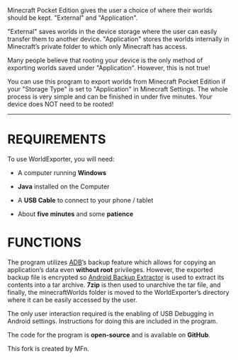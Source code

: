 Minecraft Pocket Edition gives the user a choice of where their worlds should be kept. "External" and "Application".

"External" saves worlds in the device storage where the user can easily transfer them to another device. "Application" stores the worlds internally in Minecraft’s private folder to which only Minecraft has access.

Many people believe that rooting your device is the only method of exporting worlds saved under "Application". However, this is not true!

You can use this program to export worlds from Minecraft Pocket Edition if your "Storage Type" is set to "Application" in Minecraft Settings. The whole process is very simple and can be finished in under five minutes. Your device does NOT need to be rooted!

----

# REQUIREMENTS

To use WorldExporter, you will need:

* A computer running **Windows**

* **Java** installed on the Computer

* A **USB Cable** to connect to your phone / tablet

* About **five minutes** and some **patience**

# FUNCTIONS

The program utilizes [ADB](http://developer.android.com/studio/command-line/adb)’s backup feature which allows for copying an application’s data even **without root** privileges. However, the exported backup file is encrypted so [Android Backup Extractor](https://github.com/nelenkov/android-backup-extractor) is used to extract its contents into a tar archive. **7zip** is then used to unarchive the tar file, and finally, the minecraftWorlds folder is moved to the WorldExporter’s directory where it can be easily accessed by the user.

The only user interaction required is the enabling of USB Debugging in Android settings. Instructions for doing this are included in the program.

The code for the program is **open-source** and is available on **GitHub**.

This fork is created by MFn.
